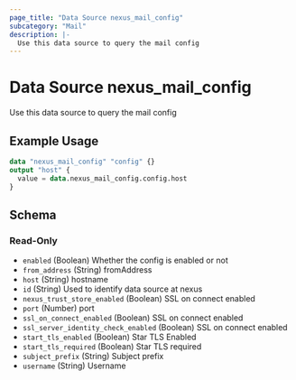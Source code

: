 ```yaml
---
page_title: "Data Source nexus_mail_config"
subcategory: "Mail"
description: |-
  Use this data source to query the mail config
---
```

# Data Source nexus_mail_config
Use this data source to query the mail config
## Example Usage
```terraform
data "nexus_mail_config" "config" {}
output "host" {
  value = data.nexus_mail_config.config.host
}
```
<!-- schema generated by tfplugindocs -->
## Schema

### Read-Only

- `enabled` (Boolean) Whether the config is enabled or not
- `from_address` (String) fromAddress
- `host` (String) hostname
- `id` (String) Used to identify data source at nexus
- `nexus_trust_store_enabled` (Boolean) SSL on connect enabled
- `port` (Number) port
- `ssl_on_connect_enabled` (Boolean) SSL on connect enabled
- `ssl_server_identity_check_enabled` (Boolean) SSL on connect enabled
- `start_tls_enabled` (Boolean) Star TLS Enabled
- `start_tls_required` (Boolean) Star TLS required
- `subject_prefix` (String) Subject prefix
- `username` (String) Username
